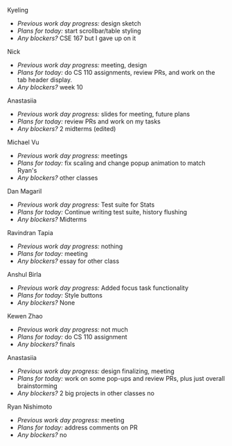 Kyeling  
+ *Previous work day progress:* design sketch
+ *Plans for today:* start scrollbar/table styling
+ *Any blockers?* CSE 167 but I gave up on it

Nick  
+ *Previous work day progress:* meeting, design
+ *Plans for today:* do CS 110 assignments, review PRs, and work on the tab header display.
+ *Any blockers?* week 10

Anastasiia  
+ *Previous work day progress:*
slides for meeting, future plans
+ *Plans for today:*
review PRs and work on my tasks
+ *Any blockers?*
2 midterms (edited) 

Michael Vu  
+ *Previous work day progress:* meetings
+ *Plans for today:* fix scaling and change popup animation to match Ryan's
+ *Any blockers?* other classes
  
Dan Magaril
+ *Previous work day progress:* Test suite for Stats
+ *Plans for today:* Continue writing test suite, history flushing
+ *Any blockers?* Midterms
  
Ravindran Tapia  
+ *Previous work day progress:* nothing
+ *Plans for today:* meeting
+ *Any blockers?* essay for other class

Anshul Birla
+ *Previous work day progress:* Added focus task functionality
+ *Plans for today:* Style buttons
+ *Any blockers?* None

Kewen Zhao
+ *Previous work day progress:*
not much
+ *Plans for today:*
do CS 110 assignment
+ *Any blockers?* finals
  
Anastasiia
+ *Previous work day progress:*
design finalizing, meeting
+ *Plans for today:*
work on some pop-ups and review PRs, plus just overall brainstorming
+ *Any blockers?*
2 big projects in other classes
no

Ryan Nishimoto  
+ *Previous work day progress:*
meeting
+ *Plans for today:*
address comments on PR
+ *Any blockers?* no